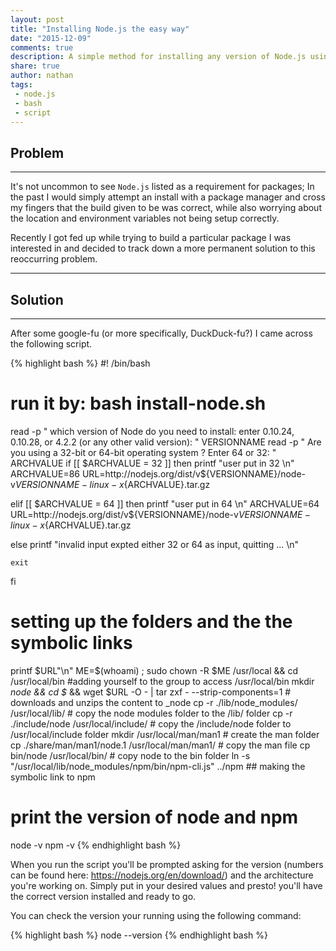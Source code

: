 ```yaml
---
layout: post
title: "Installing Node.js the easy way"
date: "2015-12-09"
comments: true
description: A simple method for installing any version of Node.js using bash.
share: true
author: nathan
tags:
 - node.js
 - bash
 - script
---
```


## Problem

***

It's not uncommon to see `Node.js` listed as a requirement for packages; In the past I would simply attempt an install with a package manager and cross my fingers that the build given to be was correct, while also worrying about the location and environment variables not being setup correctly.

Recently I got fed up while trying to build a particular package I was interested in and decided to track down a more permanent solution to this reoccurring problem.

***

## Solution

***

After some google-fu (or more specifically, DuckDuck-fu?) I came across the following script.

{% highlight bash %}
#! /bin/bash
# run it by: bash install-node.sh
read -p " which version of Node do you need to install: enter 0.10.24, 0.10.28, or 4.2.2 (or any other valid version): " VERSIONNAME
read -p " Are you using a 32-bit or 64-bit operating system ? Enter 64 or 32: " ARCHVALUE
if [[ $ARCHVALUE = 32 ]]
    then
    printf "user put in 32 \n"
    ARCHVALUE=86
    URL=http://nodejs.org/dist/v${VERSIONNAME}/node-v${VERSIONNAME}-linux-x${ARCHVALUE}.tar.gz

elif [[ $ARCHVALUE = 64 ]]
    then
    printf "user put in 64 \n"
    ARCHVALUE=64
    URL=http://nodejs.org/dist/v${VERSIONNAME}/node-v${VERSIONNAME}-linux-x${ARCHVALUE}.tar.gz

else
    printf "invalid input expted either 32 or 64 as input, quitting ... \n"

    exit
fi

# setting up the folders and the the symbolic links
printf $URL"\n"
ME=$(whoami) ; sudo chown -R $ME /usr/local && cd /usr/local/bin #adding yourself to the group to access /usr/local/bin
mkdir _node && cd $_ && wget $URL -O - | tar zxf - --strip-components=1 # downloads and unzips the content to _node
cp -r ./lib/node_modules/ /usr/local/lib/ # copy the node modules folder to the /lib/ folder
cp -r ./include/node /usr/local/include/ # copy the /include/node folder to /usr/local/include folder
mkdir /usr/local/man/man1 # create the man folder
cp ./share/man/man1/node.1 /usr/local/man/man1/ # copy the man file
cp bin/node /usr/local/bin/ # copy node to the bin folder
ln -s "/usr/local/lib/node_modules/npm/bin/npm-cli.js" ../npm ## making the symbolic link to npm
# print the version of node and npm
node -v
npm -v
{% endhighlight bash %}

When you run the script you'll be prompted asking for the version (numbers can be found here: https://nodejs.org/en/download/) and the architecture you're working on. Simply put in your desired values and presto! you'll have the correct version installed and ready to go.

You can check the version your running using the following command:

{% highlight bash %}
node --version
{% endhighlight bash %}
